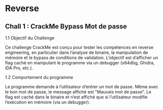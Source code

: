 # Reverse


## Chall 1 : CrackMe Bypass Mot de passe 

1.1 Objectif du Challenge

Ce challenge CrackMe est conçu pour tester les compétences en reverse engineering, en particulier dans l’analyse de binaire, la manipulation de mémoire et le bypass de conditions de validation.
L’objectif est d’afficher un flag caché en manipulant le programme via un debugger (x64dbg, Ghidra, IDA Pro, etc.).

1.2 Comportement du programme

Le programme demande à l’utilisateur d’entrer un mot de passe.
Même avec le bon mot de passe, le message affiché est "Mauvais mot de passe".
Le flag est caché dans le binaire et n’est affiché que si l’utilisateur modifie l’exécution en mémoire (via un debugger).
